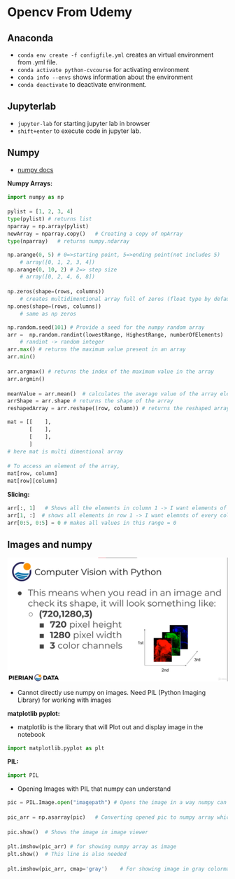 # Opencv From Udemy

## Anaconda

- `conda env create -f configfile.yml` creates an virtual environment from .yml file.
- `conda activate python-cvcourse` for activating environment
- `conda info --envs` shows information about the environment
- `conda deactivate` to deactivate environment.

## Jupyterlab

- `jupyter-lab` for starting jupyter lab in browser
- `shift+enter` to execute code in jupyter lab.

## Numpy

- [numpy docs](https://numpy.org/doc/stable/user/quickstart.html)

**Numpy Arrays:**

```python
import numpy as np

pylist = [1, 2, 3, 4]
type(pylist) # returns list
nparray = np.array(pylist)
newArray = nparray.copy()   # Creating a copy of npArray
type(nparray)   # returns numpy.ndarray
```

```python
np.arange(0, 5) # 0=>starting point, 5=>ending point(not includes 5)
    # array([0, 1, 2, 3, 4])
np.arange(0, 10, 2) # 2=> step size
    # array([0, 2, 4, 6, 8])

np.zeros(shape=(rows, columns))
    # creates multidimentional array full of zeros (float type by default)
np.ones(shape=(rows, columns))
    # same as np zeros
```

```python
np.random.seed(101) # Provide a seed for the numpy random array
arr =  np.random.randint(lowestRange, HighestRange, numberOfElements)
    # randint -> random integer
arr.max() # returns the maximum value present in an array
arr.min()

arr.argmax() # returns the index of the maximum value in the array
arr.argmin()

meanValue = arr.mean()  # calculates the average value of the array elements
arrShape = arr.shape # returns the shape of the array
reshapedArray = arr.reshape((row, column)) # returns the reshaped array
```

```python
mat = [[    ],
       [    ],
       [    ],
       ]
# here mat is multi dimentional array

# To access an element of the array,
mat[row, column]
mat[row][column]
```

**Slicing:**

```python
arr[:, 1]   # Shows all the elements in column 1 -> I want elements of every row && column == 1
arr[1, :]  # shows all elements in row 1 -> I want elemnts of every column && row == 1
arr[0:5, 0:5] = 0 # makes all values in this range = 0
```

## Images and numpy

![Image](assets/image.png)

- Cannot directly use numpy on images. Need PIL (Python Imaging Library) for working with images

**matplotlib pyplot:**

- matplotlib is the library that will Plot out and display image in the notebook

```python
import matplotlib.pyplot as plt
```

**PIL:**

```python
import PIL
```

- Opening Images with PIL that numpy can understand

```python
pic = PIL.Image.open("imagepath") # Opens the image in a way numpy can understand

pic_arr = np.asarray(pic)   # Converting opened pic to numpy array which numpy can handle

pic.show()  # Shows the image in image viewer

plt.imshow(pic_arr) # for showing numpy array as image
plt.show()  # This line is also needed

plt.imshow(pic_arr, cmap='gray')    # For showing image in gray colormap
```
